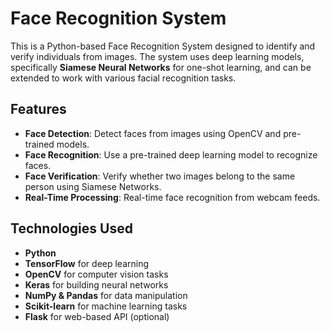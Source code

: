 # Face Recognition System

This is a Python-based Face Recognition System designed to identify and verify individuals from images. The system uses deep learning models, specifically **Siamese Neural Networks** for one-shot learning, and can be extended to work with various facial recognition tasks.

## Features

- **Face Detection**: Detect faces from images using OpenCV and pre-trained models.
- **Face Recognition**: Use a pre-trained deep learning model to recognize faces.
- **Face Verification**: Verify whether two images belong to the same person using Siamese Networks.
- **Real-Time Processing**: Real-time face recognition from webcam feeds.

## Technologies Used

- **Python**
- **TensorFlow** for deep learning
- **OpenCV** for computer vision tasks
- **Keras** for building neural networks
- **NumPy & Pandas** for data manipulation
- **Scikit-learn** for machine learning tasks
- **Flask** for web-based API (optional)
